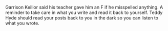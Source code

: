 
Garrison Keillor said his teacher gave him an F if he misspelled anything. A reminder to take care in what you write and read it back to yourself. Teddy Hyde should read your posts back to you in the dark so you can listen to what you wrote.

